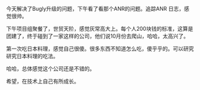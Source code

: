 今天解决了Bugly升级的问题，下午看了看那个ANR的问题。追踪ANR 日志，感觉很帅。

下午项目组聚餐了，世贸天阶，感觉灰常高大上。每个人200块钱的标准，这算是团建了，终于碰到了一家这样的公司，他们说10月份去爬山，哈哈，太高兴了。

第一次吃日本料理，感觉自己很傻。很多东西不知道怎么吃，傻乎乎的。可以研究研究日本料理的吃法。

哈哈，总体感觉这个公司还是不错的。

希望，在技术上自己有所成长。



